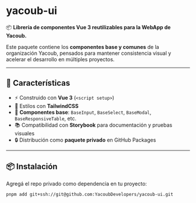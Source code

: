 # yacoub-ui

📦 **Librería de componentes Vue 3 reutilizables para la WebApp de Yacoub.**

Este paquete contiene los **componentes base y comunes** de la organización Yacoub, pensados para mantener consistencia visual y acelerar el desarrollo en múltiples proyectos.

---

## 🚀 Características

- ⚡ Construido con **Vue 3** (`<script setup>`)
- 🎨 Estilos con **TailwindCSS**
- 🧩 **Componentes base**: `BaseInput`, `BaseSelect`, `BaseModal`, `BaseResponsiveTable`, etc.
- 📚 Compatibilidad con **Storybook** para documentación y pruebas visuales
- 🔒 Distribución como **paquete privado** en GitHub Packages

---

## 📦 Instalación

Agregá el repo privado como dependencia en tu proyecto:

```bash
pnpm add git+ssh://git@github.com:YacoubDevelopers/yacoub-ui.git
```
